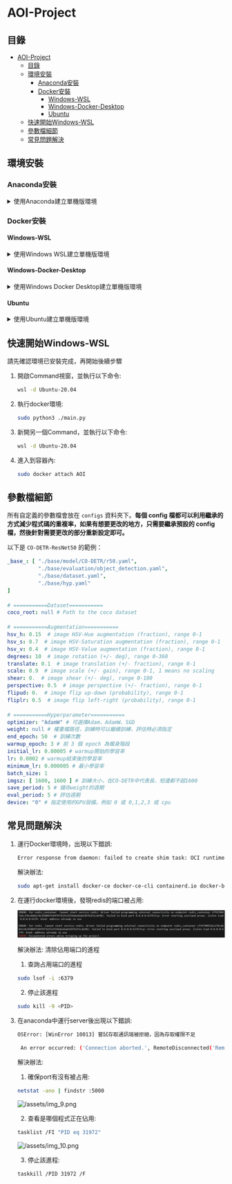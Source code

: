 # AOI-Project

## 目錄

- [AOI-Project](#aoi-project)
    - [目錄](#目錄)
    - [環境安裝](#環境安裝)
        - [Anaconda安裝](#anaconda安裝)
        - [Docker安裝](#docker安裝)
            - [Windows-WSL](#windows-wsl)
            - [Windows-Docker-Desktop](#windows-docker-desktop)
            - [Ubuntu](#ubuntu)
    - [快速開始Windows-WSL](#快速開始windows-wsl)
    - [參數檔細節](#參數檔細節)
    - [常見問題解決](#常見問題解決)

## 環境安裝
### Anaconda安裝
<details>
<summary>使用Anaconda建立單機版環境</summary>  

> - **Python 版本:** 3.8.0
> - **PyTorch 版本:** 2.1.0
> - **Torchvision 版本:** 0.16.0
> - **CUDA 版本:** 11.8
> - **NumPy 版本:** 1.23.0
> - **PIP 版本:** 23.3.1

1. **下載Visual studio 2019 並安裝c++相關套件**:
   [Visual studio 2019](https://visualstudio.microsoft.com/thank-you-downloading-visual-studio/?sku=community&rel=16&utm_medium=microsoft&utm_campaign=download+from+relnotes&utm_content=vs2019ga+button)
2. **下載Redis**: [Redis](https://github.com/MicrosoftArchive/redis/releases)
    * 請下載**Redis-x64-3.0.504.msi**
      ![/assets/img_1.png](/assets/img_1.png)
    * 安裝完成後，會出現在**C:\Program Files\Redis**中
    * 使用 **工作管理員權限開啟CMD視窗**，然後使用cd指令進入到該資料夾底下，並執行以下命令:
      ```bash
      redis-server.exe
      ``` 
    * 如果成功的話會看到以下畫面 **(請保持開啟)**
      ![/assets/img_2.png](/assets/img_2.png)

3. **創建虛擬環境:**
   ```bash
    conda create --name "AOI" python==3.8
    conda activate AOI
    ```
4. **Clone專案:**
    ```bash
    git clone http://ntustcgalgit.synology.me:8000/foxlink_aoi/model-zoo.git
    cd AOI-Project    
    ```
5. **cuda安裝:**
    ```bash
    conda install -c "nvidia/label/cuda-11.8.0" cuda-toolkit
    ```

   確認有沒有安裝成功，如果成功會看到cuda11.8
    ```bash
    nvcc -V 
    ```
6. **pytorch安裝:**
    ```bash
    conda install pytorch==2.1.0 torchvision==0.16.0 torchaudio==2.1.0 pytorch-cuda=11.8 -c pytorch -c nvidia
    ```
7. **安裝相依套件:**
    ```bash
    pip install -r requirements.txt
    ```
8. **mmdetection安裝:**
    ```bash
    pip install -U openmim
    mim install "mmengine==0.10.3"
    mim install "mmcv==2.1.0"
    ```
9. **mmpretrain安裝:**
    ```bash
    pip install -U openmim
    ```
    ```bash
    mim install "mmpretrain>=1.0.0rc8"
    ```
10. **pycocotools安裝**
    ```bash
    pip install git+https://github.com/Zhong-Zi-Zeng/cocoapi.git#subdirectory=PythonAPI
    ```
11. **numpy安裝:**
    ```bash
    pip install update numpy==1.23.0
    ```
12. **Pillow安裝:**
    ```bash
    pip install update Pillow==9.5
    ```

</details>

### Docker安裝

#### Windows-WSL

<details>
<summary>使用Windows WSL建立單機版環境</summary>

1. 確認wsl版本是否為2.0以上，打開終端機後輸入以下指令

    ```bash
    wsl --version
    ```
   成功的話會出現以下畫面
   
   ![/assets/img_3.png](/assets/img_3.png)

3. 輸入以下指令安裝Ubuntu-20.04版本
    ```bash
    wsl --install -d Ubuntu-20.04
    ```

   成功的話會需要輸入使用者名稱與密碼
   ![/assets/img_4.png](/assets/img_4.png)

   輸入完成後會自動進入到wsl裡
   ![/assets/img_6.png](/assets/img_6.png)

   後續想要進到該環境的話，則可以輸入以下指令
    ```bash
    wsl -d Ubuntu-20.04
    ```
4. Clone專案:
   ```bash
   git clone http://ntustcgalgit.synology.me:8000/foxlink_aoi/model-zoo.git
   cd AOI-Project    
   ```
5. 安裝docker
   ```bash
   curl -fsSL https://get.docker.com -o get-docker.sh
   ```

   ```bash
   sudo sh get-docker.sh
   ```
6. 安裝docker-compose:
    ```bash
    sudo curl -L "https://github.com/docker/compose/releases/download/1.29.2/docker-compose-$(uname -s)-$(uname -m)" -o /usr/local/bin/docker-compose
    ```
7. 賦予權限:
    ```bash
    sudo chmod +x /usr/local/bin/docker-compose
    ```
8. 啟動docker:
   ```bash
   sudo service docker start
   ```
9. 安裝NVIDIA Container Toolkit:
    ```bash
    distribution=$(. /etc/os-release;echo $ID$VERSION_ID) \
    && curl -s -L https://nvidia.github.io/nvidia-docker/gpgkey | sudo apt-key add - \
    && curl -s -L https://nvidia.github.io/nvidia-docker/$distribution/nvidia-docker.list | sudo tee /etc/apt/sources.list.d/nvidia-docker.list
    ```
    ```bash
    sudo apt-get update && sudo apt-get install -y nvidia-container-toolkit
    ```
    ```bash
    sudo systemctl restart docker
    ```
10. 確認docker-compose是否安裝成功:

    ```bash
    docker-compose --version
    ```

    如果安裝成功會顯示以下訊息:
    ```bash
    docker-compose version 1.29.2, build 5becea4c
    ```
11. 執行docker環境:
    ``` bash
    sudo python3 ./main.py
    ```
12. 新開一個Command視窗，並執行以下命令:
    ```bash
    wsl -d Ubuntu-20.04
    ```

    ```bash
    sudo docker attach AOI
    ```
13. 賦予檔案執行權限:
    ```bash
    chmod 777 -R .
    ```

</details>

#### Windows-Docker-Desktop

<details>
<summary>使用Windows Docker Desktop建立單機版環境</summary>

1. 安裝docker，請參考 https://ithelp.ithome.com.tw/articles/10275627
2. 安裝完畢後，請記得開啟docker desktop，並在終端機執行以下命令

    ``` bash
    docker -h 
    ```
   這邊會出現以下畫面，說明安裝成功
   ![/assets/img_7.png](/assets/img_7.png)

3. Clone專案:
    ```bash
    git clone http://ntustcgalgit.synology.me:8000/foxlink_aoi/model-zoo.git
    cd AOI-Project    
    ```
4. 執行docker環境:
    ``` bash
    python ./main.py
    ```
5. 新開一個Command視窗，並執行以下命令:
    ```bash
    docker attach AOI
    ```

</details>

#### Ubuntu

<details>
<summary>使用Ubuntu建立單機版環境</summary>

1. 安裝docker:
    ```bash
    curl -fsSL https://get.docker.com -o get-docker.sh
    ```

    ```bash
    sudo sh get-docker.sh
    ```
2. 安裝docker-compose:
    ```bash
    sudo curl -L "https://github.com/docker/compose/releases/download/1.29.2/docker-compose-$(uname -s)-$(uname -m)" -o /usr/local/bin/docker-compose
    ```
3. 賦予權限:
    ```bash
    sudo chmod +x /usr/local/bin/docker-compose
    ```
4. 啟動docker:
   ```bash
   sudo service docker start
   ```
5. 安裝NVIDIA Container Toolkit:
    ```bash
    distribution=$(. /etc/os-release;echo $ID$VERSION_ID) \
    && curl -s -L https://nvidia.github.io/nvidia-docker/gpgkey | sudo apt-key add - \
    && curl -s -L https://nvidia.github.io/nvidia-docker/$distribution/nvidia-docker.list | sudo tee /etc/apt/sources.list.d/nvidia-docker.list
    ```

    ```bash
    sudo apt-get update && sudo apt-get install -y nvidia-container-toolkit
    ```

    ```bash
    sudo systemctl restart docker
    ```
6. 確認docker-compose是否安裝成功:
    ```bash
    docker-compose --version
    ```

   如果安裝成功會顯示以下訊息:
    ```bash
    docker-compose version 1.29.2, build 5becea4c
    ```
7. Clone專案:
    ```bash
    git clone http://ntustcgalgit.synology.me:8000/foxlink_aoi/model-zoo.git
    cd AOI-Project    
    ```
8. 執行docker環境:
    ``` bash
    sudo python3 ./main.py
    ```
9. 新開一個Command視窗，並執行以下命令:
    ```bash
    sudo docker attach AOI
    ```

</details>

## 快速開始Windows-WSL

請先確認環境已安裝完成，再開始後續步驟

1. 開啟Command視窗，並執行以下命令:
   ```bash
   wsl -d Ubuntu-20.04
   ```
2. 執行docker環境:
   ``` bash
   sudo python3 ./main.py
   ```
3. 新開另一個Command，並執行以下命令:
   ```bash
   wsl -d Ubuntu-20.04
   ```
4. 進入到容器內:
   ```bash
   sudo docker attach AOI
   ```

## 參數檔細節

所有自定義的參數檔會放在 `configs` 資料夾下。**每個 config 檔都可以利用繼承的方式減少程式碼的重複率，如果有想要更改的地方，只需要繼承預設的
config 檔，然後針對需要更改的部分重新設定即可。**

以下是 `CO-DETR-ResNet50` 的範例：

```yaml
_base_: [ "./base/model/CO-DETR/r50.yaml",
          "./base/evaluation/object_detection.yaml",
          "./base/dataset.yaml",
          "./base/hyp.yaml"
]

# ===========Dataset===========
coco_root: null # Path to the coco dataset

# ===========Augmentation===========
hsv_h: 0.15  # image HSV-Hue augmentation (fraction), range 0-1
hsv_s: 0.7  # image HSV-Saturation augmentation (fraction), range 0-1
hsv_v: 0.4  # image HSV-Value augmentation (fraction), range 0-1
degrees: 10  # image rotation (+/- deg), range 0-360
translate: 0.1  # image translation (+/- fraction), range 0-1
scale: 0.9  # image scale (+/- gain), range 0-1, 1 means no scaling
shear: 0.  # image shear (+/- deg), range 0-180
perspective: 0.5  # image perspective (+/- fraction), range 0-1
flipud: 0.  # image flip up-down (probability), range 0-1
fliplr: 0.5  # image flip left-right (probability), range 0-1

# ===========Hyperparameter===========
optimizer: "AdamW" # 可選擇Adam、AdamW、SGD
weight: null # 權重檔路徑，訓練時可以繼續訓練，評估時必須指定
end_epoch: 50  # 訓練次數
warmup_epoch: 3 # 前 3 個 epoch 為暖身階段
initial_lr: 0.00005 # warmup開始的學習率
lr: 0.0002 # warmup結束後的學習率
minimum_lr: 0.000005 # 最小學習率
batch_size: 1
imgsz: [ 1600, 1600 ] # 訓練大小，在CO-DETR中代表長、短邊都不超1600
save_period: 5 # 儲存weight的週期
eval_period: 5 # 評估週期
device: "0" # 指定使用的GPU設備，例如 0 或 0,1,2,3 或 cpu
```

## 常見問題解決

1. 運行Docker環境時，出現以下錯誤:
    ```bash
    Error response from daemon: failed to create shim task: OCI runtime create failed: runc create failed: unable to start container process: error during container init: error running hook #0: error running hook: exit status 1, stdout: , stderr: Auto-detected mode as 'legacy' nvidia-container-cli: initialization error: load library failed: libnvidia-ml.so.1: cannot open shared object file: no such file or directory: unknown
    ```

   解決辦法:
    ```bash
    sudo apt-get install docker-ce docker-ce-cli containerd.io docker-buildx-plugin docker-compose-plugin
    ```  
2. 在運行docker環境後，發現redis的端口被占用:

   ![/assets/img_8.png](/assets/img_8.png)

   解決辦法: 清除佔用端口的進程
    1. 查詢占用端口的進程
    ```bash
    sudo lsof -i :6379
    ``` 
    2. 停止該進程
    ```bash
    sudo kill -9 <PID>
    ```
3. 在anaconda中運行server後出現以下錯誤:
   ```bash
   OSError: [WinError 10013] 嘗試存取通訊端被拒絕，因為存取權限不足 
   ```
   ```bash
    An error occurred: ('Connection aborted.', RemoteDisconnected('Remote end closed connection without response'))
    ```
   解決辦法:
    1. 確保port有沒有被占用:
    ```bash
    netstat -ano | findstr :5000
    ```
   ![/assets/img_9.png](/assets/img_9.png)

    2. 查看是哪個程式正在佔用:
    ```bash
    tasklist /FI "PID eq 31972"
    ```
   ![/assets/img_10.png](/assets/img_10.png)

    3. 停止該進程:
    ```bash
    taskkill /PID 31972 /F
    ```

